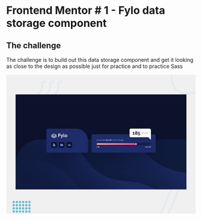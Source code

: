 # Frontend Mentor # 1 - Fylo data storage component

## The challenge

The challenge is to build out this data storage component and get it looking as close to the design as possible just for practice and to practice Sass

![Design preview for the Fylo data storage component coding challenge](./design/desktop-preview.jpg)

